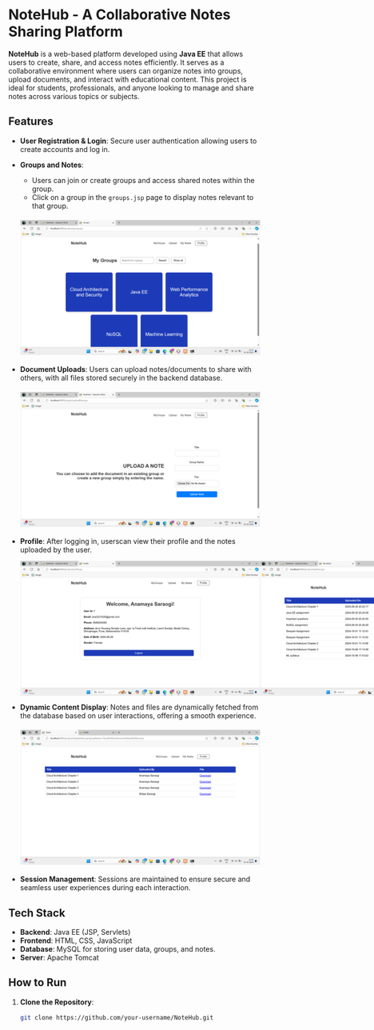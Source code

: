 # NoteHub - A Collaborative Notes Sharing Platform

**NoteHub** is a web-based platform developed using **Java EE** that allows users to create, share, and access notes efficiently. It serves as a collaborative environment where users can organize notes into groups, upload documents, and interact with educational content. This project is ideal for students, professionals, and anyone looking to manage and share notes across various topics or subjects.

## Features

- **User Registration & Login**: Secure user authentication allowing users to create accounts and log in.
  
- **Groups and Notes**: 
  - Users can join or create groups and access shared notes within the group.
  - Click on a group in the `groups.jsp` page to display notes relevant to that group.

  <img src="images/groups.png" alt="groups" width="500" style="display: block; margin: 20px auto;" />
  
- **Document Uploads**: Users can upload notes/documents to share with others, with all files stored securely in the backend database.

  <img src="images/upload note.png" alt="upload notes" width="500" style="display: block; margin: 20px auto;" />
  
- **Profile**: After logging in, userscan view their profile and the notes uploaded by the user.

  <div style="display: flex; justify-content: space-around;">
      <img src="images/profile.png" alt="profile Page" width="500" />
      <img src="images/myNotes.png" alt="View your notes Page" width="500" />
  </div>

- **Dynamic Content Display**: Notes and files are dynamically fetched from the database based on user interactions, offering a smooth experience.

  <img src="images/notes.png" alt="notes" width="500" style="display: block; margin: 20px auto;" />
  
- **Session Management**: Sessions are maintained to ensure secure and seamless user experiences during each interaction.

## Tech Stack

- **Backend**: Java EE (JSP, Servlets)
- **Frontend**: HTML, CSS, JavaScript
- **Database**: MySQL for storing user data, groups, and notes.
- **Server**: Apache Tomcat

## How to Run

1. **Clone the Repository**:
   ```bash
   git clone https://github.com/your-username/NoteHub.git
